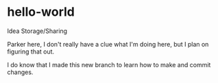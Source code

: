 # hello-world
Idea Storage/Sharing

Parker here, I don't really have a clue what I'm doing here, but I plan on figuring that out. 

I do know that I made this new branch to learn how to make and commit changes.
